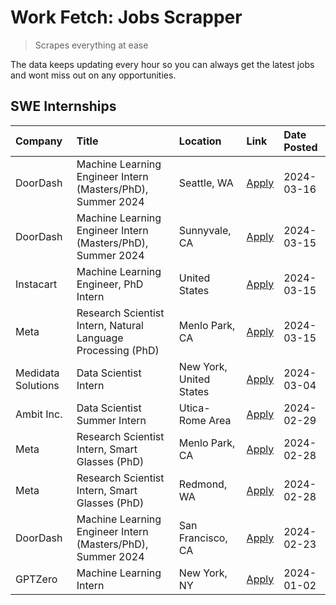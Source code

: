 # Work Fetch: Jobs Scrapper
> Scrapes everything at ease

The data keeps updating every hour so you can always get the latest jobs and wont miss out on any opportunities.

## SWE Internships
<!--START_SECTION:workfetch-->
| Company            | Title                                                        | Location                | Link                                                                                                                                                                                                                                                                   | Date Posted   |
|:-------------------|:-------------------------------------------------------------|:------------------------|:-----------------------------------------------------------------------------------------------------------------------------------------------------------------------------------------------------------------------------------------------------------------------|:--------------|
| DoorDash           | Machine Learning Engineer Intern (Masters/PhD), Summer 2024  | Seattle, WA             | [Apply](https://www.linkedin.com/jobs/view/machine-learning-engineer-intern-masters-phd-summer-2024-at-doordash-3736455966?position=4&pageNum=0&refId=d1SVJDvrhuOaQElLYLslzg%3D%3D&trackingId=J2V%2BO7qY4xyYm8q9GRKgrg%3D%3D&trk=public_jobs_jserp-result_search-card) | 2024-03-16    |
| DoorDash           | Machine Learning Engineer Intern (Masters/PhD), Summer 2024  | Sunnyvale, CA           | [Apply](https://www.linkedin.com/jobs/view/machine-learning-engineer-intern-masters-phd-summer-2024-at-doordash-3736454973?position=2&pageNum=0&refId=d1SVJDvrhuOaQElLYLslzg%3D%3D&trackingId=SK70tFn8JLNSaY2MtefyMw%3D%3D&trk=public_jobs_jserp-result_search-card)   | 2024-03-15    |
| Instacart          | Machine Learning Engineer, PhD Intern                        | United States           | [Apply](https://www.linkedin.com/jobs/view/machine-learning-engineer-phd-intern-at-instacart-3815634369?position=5&pageNum=0&refId=d1SVJDvrhuOaQElLYLslzg%3D%3D&trackingId=%2F%2FYlwAVYJulMNofyLu%2BHtA%3D%3D&trk=public_jobs_jserp-result_search-card)                | 2024-03-15    |
| Meta               | Research Scientist Intern, Natural Language Processing (PhD) | Menlo Park, CA          | [Apply](https://www.linkedin.com/jobs/view/research-scientist-intern-natural-language-processing-phd-at-meta-3858718375?position=7&pageNum=0&refId=d1SVJDvrhuOaQElLYLslzg%3D%3D&trackingId=zZzFckTUC1Hcdf0DWX4AbA%3D%3D&trk=public_jobs_jserp-result_search-card)      | 2024-03-15    |
| Medidata Solutions | Data Scientist Intern                                        | New York, United States | [Apply](https://www.linkedin.com/jobs/view/data-scientist-intern-at-medidata-solutions-3810253704?position=9&pageNum=0&refId=d1SVJDvrhuOaQElLYLslzg%3D%3D&trackingId=7Q%2Fz9kpFOomNkH2KU2piOw%3D%3D&trk=public_jobs_jserp-result_search-card)                          | 2024-03-04    |
| Ambit Inc.         | Data Scientist Summer Intern                                 | Utica-Rome Area         | [Apply](https://www.linkedin.com/jobs/view/data-scientist-summer-intern-at-ambit-inc-3843121918?position=10&pageNum=0&refId=d1SVJDvrhuOaQElLYLslzg%3D%3D&trackingId=l090keqENAMhkqy9izUK8A%3D%3D&trk=public_jobs_jserp-result_search-card)                             | 2024-02-29    |
| Meta               | Research Scientist Intern, Smart Glasses (PhD)               | Menlo Park, CA          | [Apply](https://www.linkedin.com/jobs/view/research-scientist-intern-smart-glasses-phd-at-meta-3811308332?position=11&pageNum=0&refId=d1SVJDvrhuOaQElLYLslzg%3D%3D&trackingId=nEcPR6zVNoY%2FkMs5vaAoJw%3D%3D&trk=public_jobs_jserp-result_search-card)                 | 2024-02-28    |
| Meta               | Research Scientist Intern, Smart Glasses (PhD)               | Redmond, WA             | [Apply](https://www.linkedin.com/jobs/view/research-scientist-intern-smart-glasses-phd-at-meta-3811304794?position=12&pageNum=0&refId=d1SVJDvrhuOaQElLYLslzg%3D%3D&trackingId=tthF3IMZ%2FrRJKTMAgEXHOQ%3D%3D&trk=public_jobs_jserp-result_search-card)                 | 2024-02-28    |
| DoorDash           | Machine Learning Engineer Intern (Masters/PhD), Summer 2024  | San Francisco, CA       | [Apply](https://www.linkedin.com/jobs/view/machine-learning-engineer-intern-masters-phd-summer-2024-at-doordash-3736457737?position=3&pageNum=0&refId=d1SVJDvrhuOaQElLYLslzg%3D%3D&trackingId=14xSQUt6upU6CzjzU4Z08A%3D%3D&trk=public_jobs_jserp-result_search-card)   | 2024-02-23    |
| GPTZero            | Machine Learning Intern                                      | New York, NY            | [Apply](https://www.linkedin.com/jobs/view/machine-learning-intern-at-gptzero-3796844451?position=8&pageNum=0&refId=d1SVJDvrhuOaQElLYLslzg%3D%3D&trackingId=5%2Fr4gPjb6c9rWxhWrEmKew%3D%3D&trk=public_jobs_jserp-result_search-card)                                   | 2024-01-02    |
<!--END_SECTION:workfetch-->
